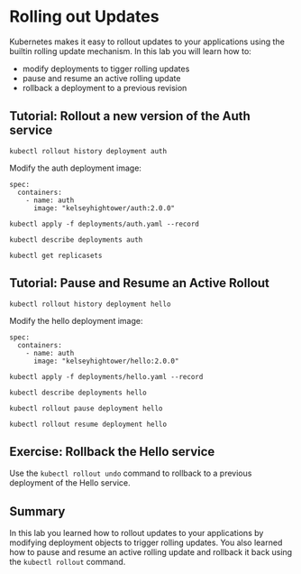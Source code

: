 # Rolling out Updates

Kubernetes makes it easy to rollout updates to your applications using the builtin rolling update mechanism. In this lab you will learn how to:

* modify deployments to tigger rolling updates
* pause and resume an active rolling update
* rollback a deployment to a previous revision

## Tutorial: Rollout a new version of the Auth service

```
kubectl rollout history deployment auth
```

Modify the auth deployment image:

```
spec:
  containers:
    - name: auth
      image: "kelseyhightower/auth:2.0.0"
```

```
kubectl apply -f deployments/auth.yaml --record
```

```
kubectl describe deployments auth
```

```
kubectl get replicasets
```

## Tutorial: Pause and Resume an Active Rollout

```
kubectl rollout history deployment hello
```

Modify the hello deployment image:

```
spec:
  containers:
    - name: auth
      image: "kelseyhightower/hello:2.0.0"
```

```
kubectl apply -f deployments/hello.yaml --record
```

```
kubectl describe deployments hello
```

```
kubectl rollout pause deployment hello
```

```
kubectl rollout resume deployment hello
```

## Exercise: Rollback the Hello service

Use the `kubectl rollout undo` command to rollback to a previous deployment of the Hello service.

## Summary

In this lab you learned how to rollout updates to your applications by modifying deployment objects to trigger rolling updates. You also learned how to pause and resume an active rolling update and rollback it back using the `kubectl rollout` command.